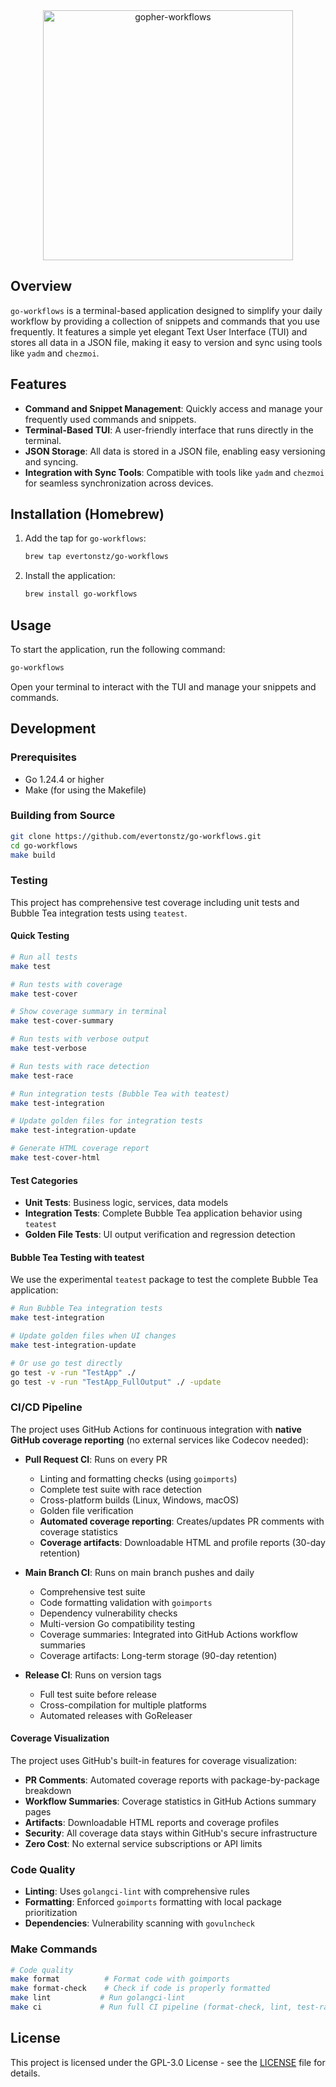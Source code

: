 <div align="center">
  <img src="https://github.com/user-attachments/assets/e9288a0d-4c15-4543-a745-822fa58f2b13" alt="gopher-workflows" width="400" />
</div>

## Overview

`go-workflows` is a terminal-based application designed to simplify your daily workflow by providing a collection of snippets and commands that you use frequently. It features a simple yet elegant Text User Interface (TUI) and stores all data in a JSON file, making it easy to version and sync using tools like `yadm` and `chezmoi`.

## Features

- **Command and Snippet Management**: Quickly access and manage your frequently used commands and snippets.
- **Terminal-Based TUI**: A user-friendly interface that runs directly in the terminal.
- **JSON Storage**: All data is stored in a JSON file, enabling easy versioning and syncing.
- **Integration with Sync Tools**: Compatible with tools like `yadm` and `chezmoi` for seamless synchronization across devices.

## Installation (Homebrew)

1. Add the tap for `go-workflows`:
   ```bash
   brew tap evertonstz/go-workflows
   ```
2. Install the application:
   ```bash
   brew install go-workflows
   ```

## Usage

To start the application, run the following command:

```bash
go-workflows
```

Open your terminal to interact with the TUI and manage your snippets and commands.

## Development

### Prerequisites

- Go 1.24.4 or higher
- Make (for using the Makefile)

### Building from Source

```bash
git clone https://github.com/evertonstz/go-workflows.git
cd go-workflows
make build
```

### Testing

This project has comprehensive test coverage including unit tests and Bubble Tea integration tests using `teatest`.

#### Quick Testing

```bash
# Run all tests
make test

# Run tests with coverage
make test-cover

# Show coverage summary in terminal
make test-cover-summary

# Run tests with verbose output
make test-verbose

# Run tests with race detection
make test-race

# Run integration tests (Bubble Tea with teatest)
make test-integration

# Update golden files for integration tests
make test-integration-update

# Generate HTML coverage report
make test-cover-html
```

#### Test Categories

- **Unit Tests**: Business logic, services, data models
- **Integration Tests**: Complete Bubble Tea application behavior using `teatest`
- **Golden File Tests**: UI output verification and regression detection

#### Bubble Tea Testing with teatest

We use the experimental `teatest` package to test the complete Bubble Tea application:

```bash
# Run Bubble Tea integration tests
make test-integration

# Update golden files when UI changes
make test-integration-update

# Or use go test directly
go test -v -run "TestApp" ./
go test -v -run "TestApp_FullOutput" ./ -update
```

### CI/CD Pipeline

The project uses GitHub Actions for continuous integration with **native GitHub coverage reporting** (no external services like Codecov needed):

- **Pull Request CI**: Runs on every PR

  - Linting and formatting checks (using `goimports`)
  - Complete test suite with race detection
  - Cross-platform builds (Linux, Windows, macOS)
  - Golden file verification
  - **Automated coverage reporting**: Creates/updates PR comments with coverage statistics
  - **Coverage artifacts**: Downloadable HTML and profile reports (30-day retention)

- **Main Branch CI**: Runs on main branch pushes and daily
  - Comprehensive test suite
  - Code formatting validation with `goimports`
  - Dependency vulnerability checks
  - Multi-version Go compatibility testing
  - Coverage summaries: Integrated into GitHub Actions workflow summaries
  - Coverage artifacts: Long-term storage (90-day retention)

- **Release CI**: Runs on version tags
  - Full test suite before release
  - Cross-compilation for multiple platforms
  - Automated releases with GoReleaser

#### Coverage Visualization

The project uses GitHub's built-in features for coverage visualization:

- **PR Comments**: Automated coverage reports with package-by-package breakdown
- **Workflow Summaries**: Coverage statistics in GitHub Actions summary pages
- **Artifacts**: Downloadable HTML reports and coverage profiles
- **Security**: All coverage data stays within GitHub's secure infrastructure
- **Zero Cost**: No external service subscriptions or API limits

### Code Quality

- **Linting**: Uses `golangci-lint` with comprehensive rules
- **Formatting**: Enforced `goimports` formatting with local package prioritization
- **Dependencies**: Vulnerability scanning with `govulncheck`

### Make Commands

```bash
# Code quality
make format          # Format code with goimports
make format-check    # Check if code is properly formatted
make lint           # Run golangci-lint
make ci             # Run full CI pipeline (format-check, lint, test-race, test-cover)
```

## License

This project is licensed under the GPL-3.0 License - see the [LICENSE](LICENSE) file for details.
